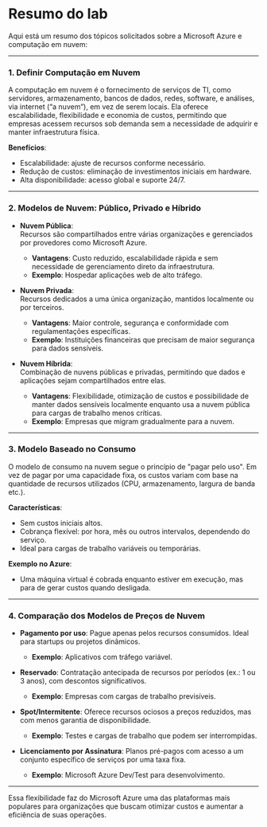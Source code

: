 # Resumo do lab
Aqui está um resumo dos tópicos solicitados sobre a Microsoft Azure e computação em nuvem:  

---

### **1. Definir Computação em Nuvem**  
A computação em nuvem é o fornecimento de serviços de TI, como servidores, armazenamento, bancos de dados, redes, software, e análises, via internet (“a nuvem”), em vez de serem locais. Ela oferece escalabilidade, flexibilidade e economia de custos, permitindo que empresas acessem recursos sob demanda sem a necessidade de adquirir e manter infraestrutura física.  

**Benefícios**:  
- Escalabilidade: ajuste de recursos conforme necessário.  
- Redução de custos: eliminação de investimentos iniciais em hardware.  
- Alta disponibilidade: acesso global e suporte 24/7.  

---

### **2. Modelos de Nuvem: Público, Privado e Híbrido**  

- **Nuvem Pública**:  
  Recursos são compartilhados entre várias organizações e gerenciados por provedores como Microsoft Azure.  
  - **Vantagens**: Custo reduzido, escalabilidade rápida e sem necessidade de gerenciamento direto da infraestrutura.  
  - **Exemplo**: Hospedar aplicações web de alto tráfego.  

- **Nuvem Privada**:  
  Recursos dedicados a uma única organização, mantidos localmente ou por terceiros.  
  - **Vantagens**: Maior controle, segurança e conformidade com regulamentações específicas.  
  - **Exemplo**: Instituições financeiras que precisam de maior segurança para dados sensíveis.  

- **Nuvem Híbrida**:  
  Combinação de nuvens públicas e privadas, permitindo que dados e aplicações sejam compartilhados entre elas.  
  - **Vantagens**: Flexibilidade, otimização de custos e possibilidade de manter dados sensíveis localmente enquanto usa a nuvem pública para cargas de trabalho menos críticas.  
  - **Exemplo**: Empresas que migram gradualmente para a nuvem.  

---

### **3. Modelo Baseado no Consumo**  
O modelo de consumo na nuvem segue o princípio de "pagar pelo uso". Em vez de pagar por uma capacidade fixa, os custos variam com base na quantidade de recursos utilizados (CPU, armazenamento, largura de banda etc.).  

**Características**:  
- Sem custos iniciais altos.  
- Cobrança flexível: por hora, mês ou outros intervalos, dependendo do serviço.  
- Ideal para cargas de trabalho variáveis ou temporárias.  

**Exemplo no Azure**:  
- Uma máquina virtual é cobrada enquanto estiver em execução, mas para de gerar custos quando desligada.  

---

### **4. Comparação dos Modelos de Preços de Nuvem**  
- **Pagamento por uso**: Pague apenas pelos recursos consumidos. Ideal para startups ou projetos dinâmicos.  
  - **Exemplo**: Aplicativos com tráfego variável.  

- **Reservado**: Contratação antecipada de recursos por períodos (ex.: 1 ou 3 anos), com descontos significativos.  
  - **Exemplo**: Empresas com cargas de trabalho previsíveis.  

- **Spot/Intermitente**: Oferece recursos ociosos a preços reduzidos, mas com menos garantia de disponibilidade.  
  - **Exemplo**: Testes e cargas de trabalho que podem ser interrompidas.  

- **Licenciamento por Assinatura**: Planos pré-pagos com acesso a um conjunto específico de serviços por uma taxa fixa.  
  - **Exemplo**: Microsoft Azure Dev/Test para desenvolvimento.  

---

Essa flexibilidade faz do Microsoft Azure uma das plataformas mais populares para organizações que buscam otimizar custos e aumentar a eficiência de suas operações.  
